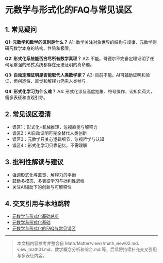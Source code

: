 # 元数学与形式化的FAQ与常见误区

## 1. 常见疑问

**Q1: 元数学和数学的区别是什么？**
A1: 数学关注对象世界的结构与规律，元数学则研究数学本身的结构、性质和极限。

**Q2: 形式化系统能否穷尽所有数学真理？**
A2: 不能。哥德尔不完备定理证明了任何足够强的形式系统都存在无法证明的真命题。

**Q3: 自动定理证明是否能取代人类数学家？**
A3: 目前不能。AI可辅助证明和验证，但创造性、直觉和解释力仍需人类参与。

**Q4: 形式化学习为什么难？**
A4: 形式化涉及高度抽象、符号操作，认知负荷大，需多表征和直观引导。

## 2. 常见误区澄清

- 误区1：形式化=机械推理，忽视直觉与解释力
- 误区2：AI自动证明可完全替代人类创新
- 误区3：元数学只关心逻辑细节，忽视哲学与认知
- 误区4：形式化学习只靠记忆，不需理解

## 3. 批判性解读与建议

- 强调形式化与直觉、解释力的平衡
- 鼓励多模态、多表征学习与批判性思维
- 关注AI辅助下的创新与可解释性

## 4. 交叉引用与本地跳转

- [元数学与形式化基础总览](./00-元数学与形式化基础总览.md)
- [元数学与形式化基础](./01-元数学与形式化基础.md)
- [元数学与形式化的FAQ与常见误区](./18-元数学与形式化的FAQ与常见误区.md)

---

> 本文档内容参考并整合自 Math/Matter/views/math_view02.md、view_math01.md、数学概念分析和综合.md 等，后续将持续补充交叉引用与多表征内容。
